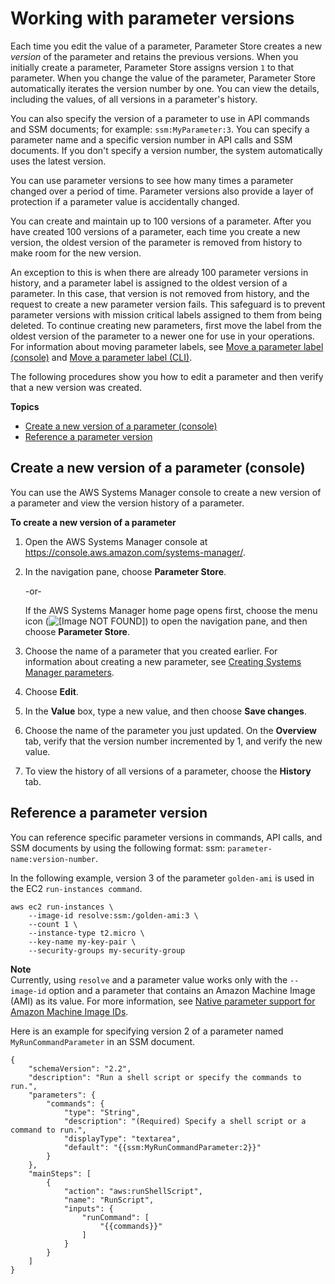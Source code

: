 # Working with parameter versions<a name="paramstore-versions"></a>

Each time you edit the value of a parameter, Parameter Store creates a new *version* of the parameter and retains the previous versions\. When you initially create a parameter, Parameter Store assigns version `1` to that parameter\. When you change the value of the parameter, Parameter Store automatically iterates the version number by one\. You can view the details, including the values, of all versions in a parameter's history\. 

You can also specify the version of a parameter to use in API commands and SSM documents; for example: `ssm:MyParameter:3`\. You can specify a parameter name and a specific version number in API calls and SSM documents\. If you don't specify a version number, the system automatically uses the latest version\. 

You can use parameter versions to see how many times a parameter changed over a period of time\. Parameter versions also provide a layer of protection if a parameter value is accidentally changed\. 

You can create and maintain up to 100 versions of a parameter\. After you have created 100 versions of a parameter, each time you create a new version, the oldest version of the parameter is removed from history to make room for the new version\. 

An exception to this is when there are already 100 parameter versions in history, and a parameter label is assigned to the oldest version of a parameter\. In this case, that version is not removed from history, and the request to create a new parameter version fails\. This safeguard is to prevent parameter versions with mission critical labels assigned to them from being deleted\. To continue creating new parameters, first move the label from the oldest version of the parameter to a newer one for use in your operations\. For information about moving parameter labels, see [Move a parameter label \(console\)](paramstore-labels.md#paramstore-labels-console-move) and [Move a parameter label \(CLI\)](paramstore-labels.md#paramstore-labels-cli-move)\.

The following procedures show you how to edit a parameter and then verify that a new version was created\.

**Topics**
+ [Create a new version of a parameter \(console\)](#sysman-paramstore-version-console)
+ [Reference a parameter version](#reference-parameter-version)

## Create a new version of a parameter \(console\)<a name="sysman-paramstore-version-console"></a>

You can use the AWS Systems Manager console to create a new version of a parameter and view the version history of a parameter\.

**To create a new version of a parameter**

1. Open the AWS Systems Manager console at [https://console\.aws\.amazon\.com/systems\-manager/](https://console.aws.amazon.com/systems-manager/)\.

1. In the navigation pane, choose **Parameter Store**\.

   \-or\-

   If the AWS Systems Manager home page opens first, choose the menu icon \(![\[Image NOT FOUND\]](http://docs.aws.amazon.com/systems-manager/latest/userguide/images/menu-icon-small.png)\) to open the navigation pane, and then choose **Parameter Store**\.

1. Choose the name of a parameter that you created earlier\. For information about creating a new parameter, see [Creating Systems Manager parameters](paramstore-create-parameters.md)\. 

1. Choose **Edit**\.

1. In the **Value** box, type a new value, and then choose **Save changes**\.

1. Choose the name of the parameter you just updated\. On the **Overview** tab, verify that the version number incremented by 1, and verify the new value\.

1. To view the history of all versions of a parameter, choose the **History** tab\. 

## Reference a parameter version<a name="reference-parameter-version"></a>

You can reference specific parameter versions in commands, API calls, and SSM documents by using the following format: ssm: `parameter-name:version-number`\. 

In the following example, version 3 of the parameter `golden-ami` is used in the EC2 `run-instances command`\. 

```
aws ec2 run-instances \
    --image-id resolve:ssm:/golden-ami:3 \
    --count 1 \
    --instance-type t2.micro \
    --key-name my-key-pair \
    --security-groups my-security-group
```

**Note**  
Currently, using `resolve` and a parameter value works only with the `--image-id` option and a parameter that contains an Amazon Machine Image \(AMI\) as its value\. For more information, see [Native parameter support for Amazon Machine Image IDs](paramstore-ec2-aliases.md)\.

Here is an example for specifying version 2 of a parameter named `MyRunCommandParameter` in an SSM document\.

```
{
    "schemaVersion": "2.2",
    "description": "Run a shell script or specify the commands to run.",
    "parameters": {
        "commands": {
            "type": "String",
            "description": "(Required) Specify a shell script or a command to run.",
            "displayType": "textarea",
            "default": "{{ssm:MyRunCommandParameter:2}}"
        }
    },
    "mainSteps": [
        {
            "action": "aws:runShellScript",
            "name": "RunScript",
            "inputs": {
                "runCommand": [
                    "{{commands}}"
                ]
            }
        }
    ]
}
```